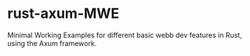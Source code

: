 # rust-axum-MWE
Minimal Working Examples for different basic webb dev features in Rust, using the Axum framework.
